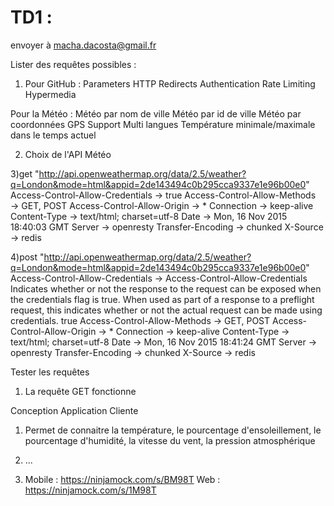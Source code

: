 # TD1 :
envoyer à macha.dacosta@gmail.fr

Lister des requêtes possibles :

1) Pour GitHub : Parameters HTTP Redirects Authentication Rate Limiting Hypermedia

Pour la Météo : Météo par nom de ville Météo par id de ville Météo par coordonnées GPS Support Multi langues Température minimale/maximale dans le temps actuel

2) Choix de l'API Météo

3)get "http://api.openweathermap.org/data/2.5/weather?q=London&mode=html&appid=2de143494c0b295cca9337e1e96b00e0"
Access-Control-Allow-Credentials → true
Access-Control-Allow-Methods → GET, POST
Access-Control-Allow-Origin → *
Connection → keep-alive
Content-Type → text/html; charset=utf-8
Date → Mon, 16 Nov 2015 18:40:03 GMT
Server → openresty
Transfer-Encoding → chunked
X-Source → redis

4)post "http://api.openweathermap.org/data/2.5/weather?q=London&mode=html&appid=2de143494c0b295cca9337e1e96b00e0"
Access-Control-Allow-Credentials →
Access-Control-Allow-Credentials
Indicates whether or not the response to the request can be exposed when the credentials flag is true. When used as part of a response to a preflight request, this indicates whether or not the actual request can be made using credentials.
true
Access-Control-Allow-Methods → GET, POST
Access-Control-Allow-Origin → *
Connection → keep-alive
Content-Type → text/html; charset=utf-8
Date → Mon, 16 Nov 2015 18:41:24 GMT
Server → openresty
Transfer-Encoding → chunked
X-Source → redis

Tester les requêtes

1) La requête GET fonctionne

Conception Application Cliente

1) Permet de connaitre la température, le pourcentage d'ensoleillement, le pourcentage d'humidité, la vitesse du vent, la pression atmosphérique

2) ...

3) Mobile : https://ninjamock.com/s/BM98T Web : https://ninjamock.com/s/1M98T

